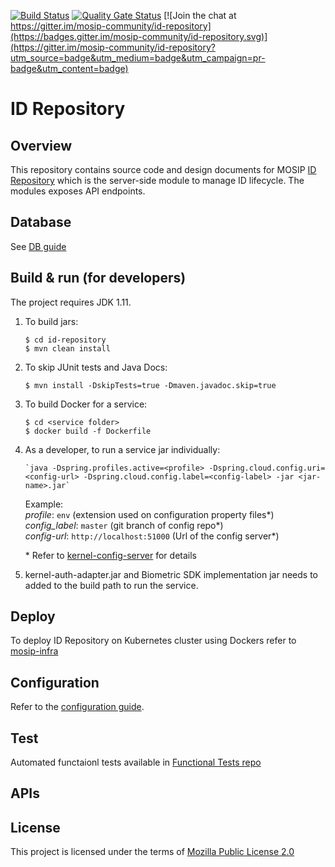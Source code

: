 
[![Build Status](https://travis-ci.org/mosip/id-repository.svg?branch=master)](https://travis-ci.org/mosip/id-repository)
[![Quality Gate Status](https://sonarcloud.io/api/project_badges/measure?project=mosip_id-repository&metric=alert_status)](https://sonarcloud.io/dashboard?id=mosip_id-repository)
[![Join the chat at https://gitter.im/mosip-community/id-repository](https://badges.gitter.im/mosip-community/id-repository.svg)](https://gitter.im/mosip-community/id-repository?utm_source=badge&utm_medium=badge&utm_campaign=pr-badge&utm_content=badge)

# ID Repository

## Overview
This repository contains source code and design documents for MOSIP [ID Repository](https://docs.mosip.io/1.2.0/modules/id-repository) which is the server-side module to manage ID lifecycle.  The modules exposes API endpoints.  

## Database
See [DB guide](db_scripts/README.md)

## Build & run (for developers)
The project requires JDK 1.11. 
1. To build jars:
    ```
    $ cd id-repository
    $ mvn clean install 
    ```
1. To skip JUnit tests and Java Docs:
    ```
    $ mvn install -DskipTests=true -Dmaven.javadoc.skip=true
    ```
1. To build Docker for a service:
    ```
    $ cd <service folder>
    $ docker build -f Dockerfile
    ```

1. As a developer, to run a service jar individually:
    ```
    `java -Dspring.profiles.active=<profile> -Dspring.cloud.config.uri=<config-url> -Dspring.cloud.config.label=<config-label> -jar <jar-name>.jar`
    ```
    Example:  
        _profile_: `env` (extension used on configuration property files*)    
        _config_label_: `master` (git branch of config repo*)  
        _config-url_: `http://localhost:51000` (Url of the config server*)  
	
	\* Refer to [kernel-config-server](https://github.com/mosip/commons/tree/master/kernel/kernel-config-server) for details

2. kernel-auth-adapter.jar and Biometric SDK implementation jar needs to added to the build path to run the service.

## Deploy
To deploy ID Repository on Kubernetes cluster using Dockers refer to [mosip-infra](https://github.com/mosip/mosip-infra/tree/1.2.0-rc2/deployment/v3)


## Configuration
Refer to the [configuration guide](docs/configuration.md).

## Test
Automated functaionl tests available in [Functional Tests repo](https://github.com/mosip/mosip-functional-tests)

## APIs

## License
This project is licensed under the terms of [Mozilla Public License 2.0](https://github.com/mosip/mosip-platform/blob/master/LICENSE)

